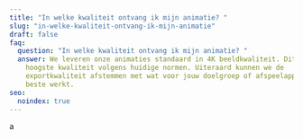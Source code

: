 ```yaml
---
title: "In welke kwaliteit ontvang ik mijn animatie? "
slug: "in-welke-kwaliteit-ontvang-ik-mijn-animatie"
draft: false
faq:
  question: "In welke kwaliteit ontvang ik mijn animatie? "
  answer: We leveren onze animaties standaard in 4K beeldkwaliteit. Dit is de
    hoogste kwaliteit volgens huidige normen. Uiteraard kunnen we de
    exportkwaliteit afstemmen met wat voor jouw doelgroep of afspeelapparaat het
    beste werkt.
seo:
  noindex: true
---
```

a
